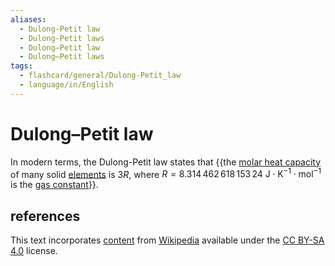 ```yaml
---
aliases:
  - Dulong-Petit law
  - Dulong-Petit laws
  - Dulong–Petit law
  - Dulong–Petit laws
tags:
  - flashcard/general/Dulong-Petit_law
  - language/in/English
---
```


# Dulong–Petit law

In modern terms, the Dulong-Petit law states that {{the [molar heat capacity](molar%20heat%20capacity.md) of many solid [elements](chemical%20element.md) is $3R$, where $R = 8.314\,462\,618\,153\,24 \mathrm{\ J \cdot K^{−1} \cdot mol^{−1} }$ is the [gas constant](gas%20constant.md)}}.

## references

This text incorporates [content](https://en.wikipedia.org/wiki/Dulong–Petit_law) from [Wikipedia](Wikipedia.md) available under the [CC BY-SA 4.0](https://creativecommons.org/licenses/by-sa/4.0/) license.
